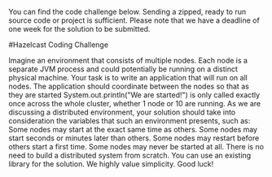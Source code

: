 You can find the code challenge below. Sending a zipped, ready to run source code or project is sufficient. Please note that we have a deadline of one week for the solution to be submitted.

#Hazelcast Coding Challenge

Imagine an environment that consists of multiple nodes. Each node is a separate JVM process and could potentially be running on a distinct physical machine. Your task is to write an application that will run on all nodes. The application should coordinate between the nodes so that as they are started System.out.println("We are started!") is only called exactly once across the whole cluster, whether 1 node or 10 are running. 
As we are discussing a distributed environment, your solution should take into consideration the variables that such an environment presents, such as:
Some nodes may start at the exact same time as others.
Some nodes may start seconds or minutes later than others.
Some nodes may restart before others start a first time.
Some nodes may never be started at all.
There is no need to build a distributed system from scratch. You can use an existing library for the solution. We highly value simplicity.
Good luck!





